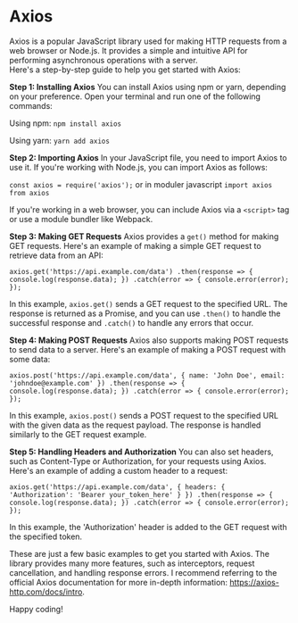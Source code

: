 # Axios

Axios is a popular JavaScript library used for making HTTP requests from a web browser or Node.js. It provides a simple and intuitive API for performing asynchronous operations with a server.  
Here's a step-by-step guide to help you get started with Axios:

**Step 1: Installing Axios**
You can install Axios using npm or yarn, depending on your preference. Open your terminal and run one of the following commands:

Using npm:
`npm install axios`

Using yarn:
`yarn add axios`

**Step 2: Importing Axios**
In your JavaScript file, you need to import Axios to use it. If you're working with Node.js, you can import Axios as follows:

`const axios = require('axios');`
or in moduler javascript
`import axios from axios`

If you're working in a web browser, you can include Axios via a `<script>` tag or use a module bundler like Webpack.

**Step 3: Making GET Requests**
Axios provides a `get()` method for making GET requests. Here's an example of making a simple GET request to retrieve data from an API:

`
axios.get('https://api.example.com/data')
  .then(response => {
    console.log(response.data);
  })
  .catch(error => {
    console.error(error);
  });
`

In this example, `axios.get()` sends a GET request to the specified URL. The response is returned as a Promise, and you can use `.then()` to handle the successful response and `.catch()` to handle any errors that occur.

**Step 4: Making POST Requests**
Axios also supports making POST requests to send data to a server. Here's an example of making a POST request with some data:

`
axios.post('https://api.example.com/data', {
    name: 'John Doe',
    email: 'johndoe@example.com'
  })
  .then(response => {
    console.log(response.data);
  })
  .catch(error => {
    console.error(error);
  });
`

In this example, `axios.post()` sends a POST request to the specified URL with the given data as the request payload. The response is handled similarly to the GET request example.

**Step 5: Handling Headers and Authorization**
You can also set headers, such as Content-Type or Authorization, for your requests using Axios. Here's an example of adding a custom header to a request:

`
axios.get('https://api.example.com/data', {
    headers: {
      'Authorization': 'Bearer your_token_here'
    }
  })
  .then(response => {
    console.log(response.data);
  })
  .catch(error => {
    console.error(error);
  });
`

In this example, the 'Authorization' header is added to the GET request with the specified token.

These are just a few basic examples to get you started with Axios. The library provides many more features, such as interceptors, request cancellation, and handling response errors. I recommend referring to the official Axios documentation for more in-depth information: https://axios-http.com/docs/intro.

Happy coding!